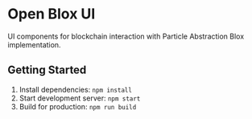 # Open Blox UI

UI components for blockchain interaction with Particle Abstraction Blox implementation.

## Getting Started
1. Install dependencies: `npm install`
2. Start development server: `npm start`
3. Build for production: `npm run build` 